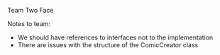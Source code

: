 Team Two Face

Notes to team:
* We should have references to interfaces not to the implementation
* There are issues with the structure of the ComicCreator class